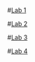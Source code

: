 #[Lab 1](https://github.com/kate-pavlenko/Programming-technologies-it.git)

#[Lab 2](https://github.com/kate-pavlenko/Programming-technologies-it/tree/master/Lab2)

#[Lab 3](https://github.com/kate-pavlenko/Programming-technologies-it/tree/master/Lab3)

#[Lab 4](https://github.com/kate-pavlenko/Programming-technologies-it/tree/master/Lab4)
